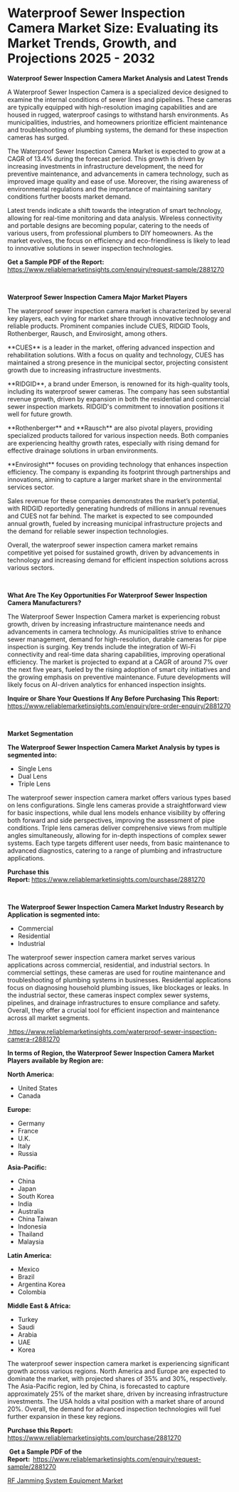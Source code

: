 <p><h1>Waterproof Sewer Inspection Camera Market Size: Evaluating its Market Trends, Growth, and Projections 2025 - 2032</h1></p><p><strong>Waterproof Sewer Inspection Camera Market Analysis and Latest Trends</strong></p>
<p><p>A Waterproof Sewer Inspection Camera is a specialized device designed to examine the internal conditions of sewer lines and pipelines. These cameras are typically equipped with high-resolution imaging capabilities and are housed in rugged, waterproof casings to withstand harsh environments. As municipalities, industries, and homeowners prioritize efficient maintenance and troubleshooting of plumbing systems, the demand for these inspection cameras has surged.</p><p>The Waterproof Sewer Inspection Camera Market is expected to grow at a CAGR of 13.4% during the forecast period. This growth is driven by increasing investments in infrastructure development, the need for preventive maintenance, and advancements in camera technology, such as improved image quality and ease of use. Moreover, the rising awareness of environmental regulations and the importance of maintaining sanitary conditions further boosts market demand.</p><p>Latest trends indicate a shift towards the integration of smart technology, allowing for real-time monitoring and data analysis. Wireless connectivity and portable designs are becoming popular, catering to the needs of various users, from professional plumbers to DIY homeowners. As the market evolves, the focus on efficiency and eco-friendliness is likely to lead to innovative solutions in sewer inspection technologies.</p></p>
<p><strong>Get a Sample PDF of the Report:&nbsp;</strong> <a href="https://www.reliablemarketinsights.com/enquiry/request-sample/2881270?utm_campaign=3033&utm_medium=2&utm_source=Github&utm_content=ia&utm_term=12032025&utm_id=waterproof-sewer-inspection-camera">https://www.reliablemarketinsights.com/enquiry/request-sample/2881270</a></p>
<p>&nbsp;</p>
<p><strong>Waterproof Sewer Inspection Camera Major Market Players</strong></p>
<p><p>The waterproof sewer inspection camera market is characterized by several key players, each vying for market share through innovative technology and reliable products. Prominent companies include CUES, RIDGID Tools, Rothenberger, Rausch, and Envirosight, among others.</p><p>**CUES** is a leader in the market, offering advanced inspection and rehabilitation solutions. With a focus on quality and technology, CUES has maintained a strong presence in the municipal sector, projecting consistent growth due to increasing infrastructure investments.</p><p>**RIDGID**, a brand under Emerson, is renowned for its high-quality tools, including its waterproof sewer cameras. The company has seen substantial revenue growth, driven by expansion in both the residential and commercial sewer inspection markets. RIDGID's commitment to innovation positions it well for future growth.</p><p>**Rothenberger** and **Rausch** are also pivotal players, providing specialized products tailored for various inspection needs. Both companies are experiencing healthy growth rates, especially with rising demand for effective drainage solutions in urban environments.</p><p>**Envirosight** focuses on providing technology that enhances inspection efficiency. The company is expanding its footprint through partnerships and innovations, aiming to capture a larger market share in the environmental services sector.</p><p>Sales revenue for these companies demonstrates the market’s potential, with RIDGID reportedly generating hundreds of millions in annual revenues and CUES not far behind. The market is expected to see compounded annual growth, fueled by increasing municipal infrastructure projects and the demand for reliable sewer inspection technologies.</p><p>Overall, the waterproof sewer inspection camera market remains competitive yet poised for sustained growth, driven by advancements in technology and increasing demand for efficient inspection solutions across various sectors.</p></p>
<p>&nbsp;</p>
<p><strong>What Are The Key Opportunities For Waterproof Sewer Inspection Camera Manufacturers?</strong></p>
<p><p>The Waterproof Sewer Inspection Camera market is experiencing robust growth, driven by increasing infrastructure maintenance needs and advancements in camera technology. As municipalities strive to enhance sewer management, demand for high-resolution, durable cameras for pipe inspection is surging. Key trends include the integration of Wi-Fi connectivity and real-time data sharing capabilities, improving operational efficiency. The market is projected to expand at a CAGR of around 7% over the next five years, fueled by the rising adoption of smart city initiatives and the growing emphasis on preventive maintenance. Future developments will likely focus on AI-driven analytics for enhanced inspection insights.</p></p>
<p><strong>Inquire or Share Your Questions If Any Before Purchasing This Report:</strong> <a href="https://www.reliablemarketinsights.com/enquiry/pre-order-enquiry/2881270?utm_campaign=3033&utm_medium=2&utm_source=Github&utm_content=ia&utm_term=12032025&utm_id=waterproof-sewer-inspection-camera">https://www.reliablemarketinsights.com/enquiry/pre-order-enquiry/2881270</a></p>
<p>&nbsp;</p>
<p><strong>Market Segmentation</strong></p>
<p><strong>The Waterproof Sewer Inspection Camera Market Analysis by types is segmented into:</strong></p>
<p><ul><li>Single Lens</li><li>Dual Lens</li><li>Triple Lens</li></ul></p>
<p><p>The waterproof sewer inspection camera market offers various types based on lens configurations. Single lens cameras provide a straightforward view for basic inspections, while dual lens models enhance visibility by offering both forward and side perspectives, improving the assessment of pipe conditions. Triple lens cameras deliver comprehensive views from multiple angles simultaneously, allowing for in-depth inspections of complex sewer systems. Each type targets different user needs, from basic maintenance to advanced diagnostics, catering to a range of plumbing and infrastructure applications.</p></p>
<p><strong>Purchase this Report:&nbsp;</strong><a href="https://www.reliablemarketinsights.com/purchase/2881270?utm_campaign=3033&utm_medium=2&utm_source=Github&utm_content=ia&utm_term=12032025&utm_id=waterproof-sewer-inspection-camera">https://www.reliablemarketinsights.com/purchase/2881270</a></p>
<p>&nbsp;</p>
<p><strong>The Waterproof Sewer Inspection Camera Market Industry Research by Application is segmented into:</strong></p>
<p><ul><li>Commercial</li><li>Residential</li><li>Industrial</li></ul></p>
<p><p>The waterproof sewer inspection camera market serves various applications across commercial, residential, and industrial sectors. In commercial settings, these cameras are used for routine maintenance and troubleshooting of plumbing systems in businesses. Residential applications focus on diagnosing household plumbing issues, like blockages or leaks. In the industrial sector, these cameras inspect complex sewer systems, pipelines, and drainage infrastructures to ensure compliance and safety. Overall, they offer a crucial tool for efficient inspection and maintenance across all market segments.</p></p>
<p><a href="https://www.reliablemarketinsights.com/waterproof-sewer-inspection-camera-r2881270?utm_campaign=3033&utm_medium=2&utm_source=Github&utm_content=ia&utm_term=12032025&utm_id=waterproof-sewer-inspection-camera">&nbsp;https://www.reliablemarketinsights.com/waterproof-sewer-inspection-camera-r2881270</a></p>
<p><strong>In terms of Region, the Waterproof Sewer Inspection Camera Market Players available by Region are:</strong></p>
<p>
    <p> <strong> North America: </strong>
        <ul>
            <li>United States</li>
            <li>Canada</li>
        </ul>
        </p> 
    <p> <strong> Europe: </strong>
        <ul>
            <li>Germany</li>
            <li>France</li>
            <li>U.K.</li>
            <li>Italy</li>
            <li>Russia</li>
        </ul>
        </p> 
    <p> <strong> Asia-Pacific: </strong>
        <ul>
            <li>China</li>
            <li>Japan</li>
            <li>South Korea</li>
            <li>India</li>
            <li>Australia</li>
            <li>China Taiwan</li>
            <li>Indonesia</li>
            <li>Thailand</li>
            <li>Malaysia</li>
        </ul>
        </p> 
    <p> <strong> Latin America: </strong>
        <ul>
            <li>Mexico</li>
            <li>Brazil</li>
            <li>Argentina Korea</li>
            <li>Colombia</li>
        </ul>
        </p> 
    <p> <strong> Middle East & Africa: </strong>
        <ul>
            <li>Turkey</li>
            <li>Saudi</li>
            <li>Arabia</li>
            <li>UAE</li>
            <li>Korea</li>
        </ul>
    </p>
    </p>
<p><p>The waterproof sewer inspection camera market is experiencing significant growth across various regions. North America and Europe are expected to dominate the market, with projected shares of 35% and 30%, respectively. The Asia-Pacific region, led by China, is forecasted to capture approximately 25% of the market share, driven by increasing infrastructure investments. The USA holds a vital position with a market share of around 20%. Overall, the demand for advanced inspection technologies will fuel further expansion in these key regions.</p></p>
<p><strong>Purchase this Report: </strong><a href="https://www.reliablemarketinsights.com/purchase/2881270?utm_campaign=3033&utm_medium=2&utm_source=Github&utm_content=ia&utm_term=12032025&utm_id=waterproof-sewer-inspection-camera">https://www.reliablemarketinsights.com/purchase/2881270</a></p>
<p>&nbsp;<strong>Get a Sample PDF of the Report:&nbsp;&nbsp;</strong><a href="https://www.reliablemarketinsights.com/enquiry/request-sample/2881270?utm_campaign=3033&utm_medium=2&utm_source=Github&utm_content=ia&utm_term=12032025&utm_id=waterproof-sewer-inspection-camera">https://www.reliablemarketinsights.com/enquiry/request-sample/2881270</a></p>
<p><strong></strong></p>
<p><p><a href="https://github.com/HobertDavis43/Market-Research-Report-List-1/blob/main/rf-jamming-system-equipment-market.md?utm_campaign=3033&utm_medium=2&utm_source=Github&utm_content=ia&utm_term=12032025&utm_id=waterproof-sewer-inspection-camera">RF Jamming System Equipment Market</a></p></p>